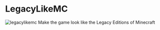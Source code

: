 # LegacyLikeMC
![legacylikemc](https://github.com/justawhitecat/LegacyLikeMC/assets/131239470/f3cbebda-f560-493e-a79d-e1dc99590438)
Make the game look like the Legacy Editions of Minecraft
